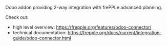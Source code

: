 Odoo addon providing 2-way integration with frePPLe advanced planning. 

Check out:

- high level overview: https://frepple.org/features/odoo-connector/
- technical documentation: https://frepple.org/docs/current/integration-guide/odoo-connector.html


